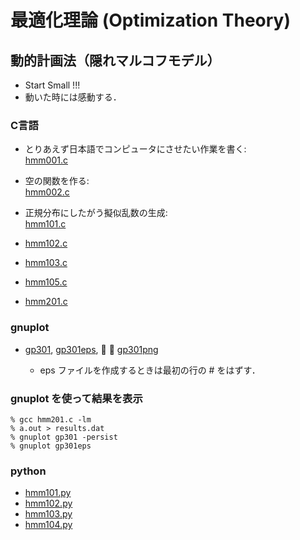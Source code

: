 最適化理論 (Optimization Theory) 
============


動的計画法（隠れマルコフモデル）
------


- Start Small !!!
- 動いた時には感動する．


### C言語 ###
+ とりあえず日本語でコンピュータにさせたい作業を書く:  
  [hmm001.c](./hmm001.c) 

+ 空の関数を作る:  
  [hmm002.c](./hmm002.c) 

+ 正規分布にしたがう擬似乱数の生成:  
  [hmm101.c](./hmm101.c) 

+ [hmm102.c](./hmm102.c) 
+ [hmm103.c](./hmm103.c) 
+ [hmm105.c](./hmm105.c) 
+ [hmm201.c](./hmm201.c) 


### gnuplot ###
+ [gp301](./gp301), [gp301eps](./gp301eps),   [gp301png](./gp301png)

  - eps ファイルを作成するときは最初の行の # をはずす．

### gnuplot を使って結果を表示 ###

    % gcc hmm201.c -lm
    % a.out > results.dat
    % gnuplot gp301 -persist
    % gnuplot gp301eps
    

### python ###

+ [hmm101.py](./hmm101.py) 
+ [hmm102.py](./hmm102.py)
+ [hmm103.py](./hmm103.py)
+ [hmm104.py](./hmm104.py)

